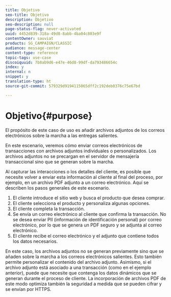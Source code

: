 ```yaml
---
title: Objetivo
seo-title: Objetivo
description: Objetivo
seo-description: null
page-status-flag: never-activated
uuid: 4452d839-318a-49d8-8abb-4ba04c803e9f
contentOwner: sauviat
products: SG_CAMPAIGN/CLASSIC
audience: message-center
content-type: reference
topic-tags: use-case
discoiquuid: 7b8ab9d6-e47e-46d8-99df-da793486654c
index: y
internal: n
snippet: y
translation-type: ht
source-git-commit: 579329d9194115065dff2c192deb0376c75e67bd

---
```



# Objetivo{#purpose}

El propósito de este caso de uso es añadir archivos adjuntos de los correos electrónicos sobre la marcha a las entregas salientes.

En este escenario, veremos cómo enviar correos electrónicos de transacciones con archivos adjuntos individuales o personalizados. Los archivos adjuntos no se precargan en el servidor de mensajería transaccional sino que se generan sobre la marcha.

Al capturar las interacciones o los detalles del cliente, es posible que necesite volver a enviar esta información al cliente al final del proceso, por ejemplo, en un archivo PDF adjunto a un correo electrónico. Aquí se describen los pasos generales de este escenario.

1. El cliente introduce el sitio web y busca el producto que desea comprar.
1. El cliente selecciona el producto y personaliza algunas opciones.
1. El cliente completa la transacción.
1. Se envía un correo electrónico al cliente que confirma la transacción. No se desea enviar PII (información de identificación personal) por correo electrónico, por lo que se genera un PDF seguro y se adjunta al correo electrónico.
1. El cliente recibe el correo electrónico y el adjunto que contiene todos los datos necesarios.

En este caso, los archivos adjuntos no se generan previamente sino que se añaden sobre la marcha a los correos electrónicos salientes. Esto también permite personalizar el contenido del archivo adjunto. Asimismo, si el archivo adjunto está asociado a una transacción (como en el ejemplo anterior), puede que necesite que contenga los datos dinámicos que se generan durante el proceso de cliente. La incorporación de archivos PDF de este modo optimiza también la seguridad a medida que se pueden cifrar y se envían por HTTPS.
